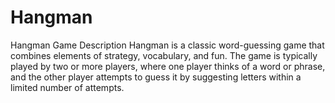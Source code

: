 # Hangman
Hangman Game Description  Hangman is a classic word-guessing game that combines elements of strategy, vocabulary, and fun. The game is typically played by two or more players, where one player thinks of a word or phrase, and the other player attempts to guess it by suggesting letters within a limited number of attempts.
